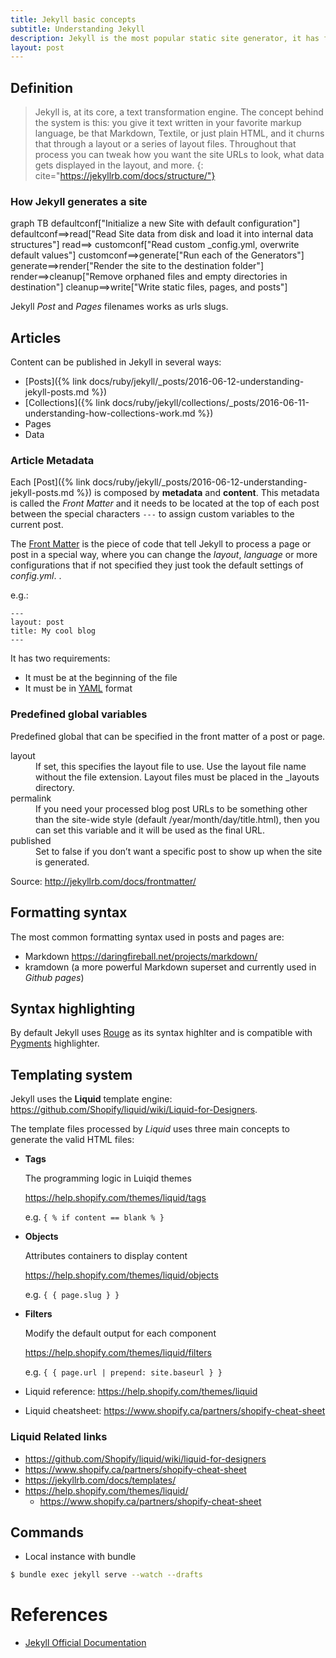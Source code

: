 ```yaml
---
title: Jekyll basic concepts
subtitle: Understanding Jekyll
description: Jekyll is the most popular static site generator, it has few basic concepts to understand how it works.
layout: post
---
```


## Definition

> Jekyll is, at its core, a text transformation engine. 
> The concept behind the system is this: you give it text written in your
> favorite markup language, be that Markdown, Textile, or just plain HTML, 
> and it churns that through a layout or a series of layout files. 
> Throughout that process you can tweak how you want the site URLs to look, 
> what data gets displayed in the layout, and more.
{: cite="https://jekyllrb.com/docs/structure/"}

### How Jekyll generates a site

<div class="mermaid">
graph TB
    defaultconf["Initialize a new Site with default configuration"]
    defaultconf==>read["Read Site data from disk and load it into internal data structures"]
    read==> customconf["Read custom _config.yml, overwrite default values"]
    customconf==>generate["Run each of the Generators"]
    generate==>render["Render the site to the destination folder"]
    render==>cleanup["Remove orphaned files and empty directories in destination"]
    cleanup==>write["Write static files, pages, and posts"]
</div>

Jekyll *Post* and *Pages* filenames works as urls slugs. 

## Articles

Content can be published in Jekyll in several ways:

- [Posts]({% link docs/ruby/jekyll/_posts/2016-06-12-understanding-jekyll-posts.md %})
- [Collections]({% link docs/ruby/jekyll/collections/_posts/2016-06-11-understanding-how-collections-work.md %})
- Pages
- Data

### Article Metadata

Each [Post]({% link docs/ruby/jekyll/_posts/2016-06-12-understanding-jekyll-posts.md %}) is composed by __metadata__ and __content__. This metadata is called the _Front Matter_ and it needs to be located at the top of each post between the special characters `---` to assign custom variables to the current post.

The [Front Matter](https://jekyllrb.com/docs/frontmatter/) is the piece of code that tell Jekyll to process a page or post in a special way, where you can change the _layout_, _language_ or more configurations that if not specified they just took the default settings of _config.yml_.
. 

e.g.:

```
---
layout: post
title: My cool blog
---
```

It has two requirements:

+ It must be at the beginning of the file
+ It must be in [YAML](http://yaml.org/) format

### Predefined global variables

Predefined global that can be specified in the front matter of a post or page.

<dl>
<dt>layout</dt>
<dd>If set, this specifies the layout file to use. Use the layout file name without the file extension. Layout files must be placed in the _layouts directory.</dd>
<dt>permalink</dt>
<dd>If you need your processed blog post URLs to be something other than the site-wide style (default /year/month/day/title.html), then you can set this variable and it will be used as the final URL.</dd>
<dt>published</dt>
<dd>Set to false if you don’t want a specific post to show up when the site is generated. </dd>
</dl>

Source: <http://jekyllrb.com/docs/frontmatter/>

## Formatting syntax

The most common formatting syntax used in posts and pages are:

+ Markdown <https://daringfireball.net/projects/markdown/>
+ kramdown (a more powerful Markdown superset and currently used in _Github pages_)

## Syntax highlighting

By default Jekyll uses [Rouge](https://github.com/jneen/rouge) as its syntax highlter and is compatible with [Pygments](http://pygments.org/) highlighter. 

## Templating system ##

Jekyll uses the __Liquid__ template engine: <https://github.com/Shopify/liquid/wiki/Liquid-for-Designers>.

The template files processed by _Liquid_ uses three main concepts to generate the valid HTML files:

- __Tags__

  The programming logic in Luiqid themes
  
  <https://help.shopify.com/themes/liquid/tags> 
  
  e.g. `{ % if content == blank % }`
  
- __Objects__

  Attributes containers to display content
  
  <https://help.shopify.com/themes/liquid/objects>
  
  e.g. `{ { page.slug } }`
  
- __Filters__

  Modify the default output for each component
  
  <https://help.shopify.com/themes/liquid/filters>
  
  e.g. `{ { page.url | prepend: site.baseurl } }`

- Liquid reference: <https://help.shopify.com/themes/liquid>
- Liquid cheatsheet: <https://www.shopify.ca/partners/shopify-cheat-sheet>

### Liquid Related links

- <https://github.com/Shopify/liquid/wiki/liquid-for-designers>
- <https://www.shopify.ca/partners/shopify-cheat-sheet>
- <https://jekyllrb.com/docs/templates/>
- <https://help.shopify.com/themes/liquid/>
  - <https://www.shopify.ca/partners/shopify-cheat-sheet>

## Commands

* Local instance with bundle

~~~ bash
$ bundle exec jekyll serve --watch --drafts
~~~ 

References
==========

+ [Jekyll Official Documentation](https://jekyllrb.com/docs/home/)



